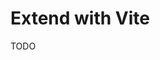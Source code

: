 # Extend with Vite

<!--
https://blog.logrocket.com/getting-started-with-nestjs-vite-esbuild/
-->

TODO

